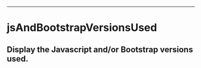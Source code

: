 
-------------------------------------------------------------------------
# jsAndBootstrapVersionsUsed
## Display the Javascript and/or Bootstrap versions used.
